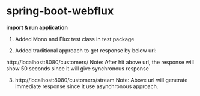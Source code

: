 # spring-boot-webflux

**import & run application**

1. Added Mono and Flux test class in test package

2. Added traditional approach to get response by below url:

http://localhost:8080/customers/
Note: After hit above url, the response will show 50 seconds since it will give synchronous response

3. http://localhost:8080/customers/stream
Note: Above url will generate immediate response since it use asynchronous approach.
